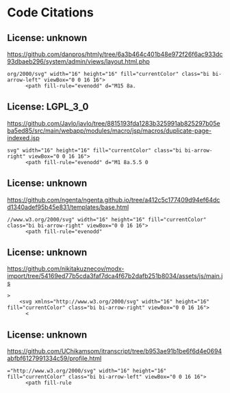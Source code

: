 # Code Citations

## License: unknown
https://github.com/danpros/htmly/tree/6a3b464c401b48e972f26f6ac933dc93dbaeb296/system/admin/views/layout.html.php

```
org/2000/svg" width="16" height="16" fill="currentColor" class="bi bi-arrow-left" viewBox="0 0 16 16">
      <path fill-rule="evenodd" d="M15 8a.
```


## License: LGPL_3_0
https://github.com/Javlo/javlo/tree/8815193fda1283b325991ab825297b05eba5ed85/src/main/webapp/modules/macro/jsp/macros/duplicate-page-indexed.jsp

```
svg" width="16" height="16" fill="currentColor" class="bi bi-arrow-right" viewBox="0 0 16 16">
      <path fill-rule="evenodd" d="M1 8a.5.5 0
```


## License: unknown
https://github.com/ngenta/ngenta.github.io/tree/a412c5c177409d94ef64dcd1340adef95b45e831/templates/base.html

```
//www.w3.org/2000/svg" width="16" height="16" fill="currentColor" class="bi bi-arrow-right" viewBox="0 0 16 16">
      <path fill-rule="evenodd"
```


## License: unknown
https://github.com/nikitakuznecov/modx-import/tree/54169ed77b5cda3faf7dca4f67b2dafb251b8034/assets/js/main.js

```
>
    <svg xmlns="http://www.w3.org/2000/svg" width="16" height="16" fill="currentColor" class="bi bi-arrow-right" viewBox="0 0 16 16">
      <
```


## License: unknown
https://github.com/UChikamsom/itranscript/tree/b953ae91b1be6f6d4e0694abfbf6127991334c59/profile.html

```
="http://www.w3.org/2000/svg" width="16" height="16" fill="currentColor" class="bi bi-arrow-left" viewBox="0 0 16 16">
      <path fill-rule
```

